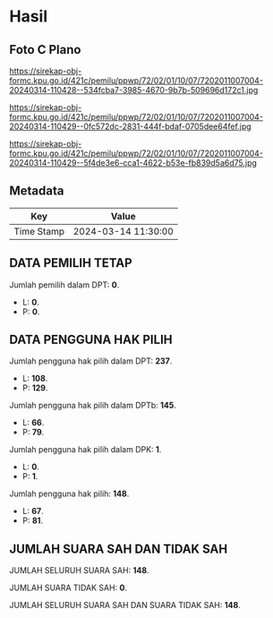 # Hasil

## Foto C Plano

https://sirekap-obj-formc.kpu.go.id/421c/pemilu/ppwp/72/02/01/10/07/7202011007004-20240314-110428--534fcba7-3985-4670-9b7b-509696d172c1.jpg

https://sirekap-obj-formc.kpu.go.id/421c/pemilu/ppwp/72/02/01/10/07/7202011007004-20240314-110429--0fc572dc-2831-444f-bdaf-0705dee64fef.jpg

https://sirekap-obj-formc.kpu.go.id/421c/pemilu/ppwp/72/02/01/10/07/7202011007004-20240314-110429--5f4de3e6-cca1-4622-b53e-fb839d5a6d75.jpg


## Metadata

| Key        | Value               |
| ---------- | ------------------- |
| Time Stamp | 2024-03-14 11:30:00 |


## DATA PEMILIH TETAP

Jumlah pemilih dalam DPT: **0**.
 * L: **0**.
 * P: **0**.

## DATA PENGGUNA HAK PILIH

Jumlah pengguna hak pilih dalam DPT: **237**.
 * L: **108**.
 * P: **129**.

Jumlah pengguna hak pilih dalam DPTb: **145**.
 * L: **66**.
 * P: **79**.

Jumlah pengguna hak pilih dalam DPK: **1**.
 * L: **0**.
 * P: **1**.

Jumlah pengguna hak pilih: **148**.
 * L: **67**.
 * P: **81**.

## JUMLAH SUARA SAH DAN TIDAK SAH

JUMLAH SELURUH SUARA SAH: **148**.

JUMLAH SUARA TIDAK SAH: **0**.

JUMLAH SELURUH SUARA SAH DAN SUARA TIDAK SAH: **148**.


